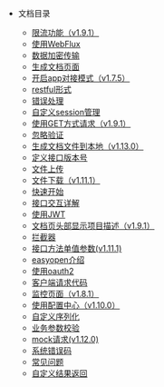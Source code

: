 * 文档目录

  * [限流功能（v1.9.1）](files/118_限流功能（v1.9.1）.md)
  * [使用WebFlux](files/115_使用WebFlux.md)
  * [数据加密传输](files/126_数据加密传输.md)
  * [生成文档页面](files/110_生成文档页面.md)
  * [开启app对接模式（v1.7.5）](files/116_开启app对接模式（v1.7.5）.md)
  * [restful形式](files/127_restful形式.md)
  * [错误处理](files/103_错误处理.md)
  * [自定义session管理](files/114_自定义session管理.md)
  * [使用GET方式请求（v1.9.1）](files/120_使用GET方式请求（v1.9.1）.md)
  * [忽略验证](files/109_忽略验证.md)
  * [生成文档文件到本地（v1.13.0）](files/128_生成文档文件到本地（v1.13.0）.md)
  * [定义接口版本号](files/107_定义接口版本号.md)
  * [文件上传](files/123_文件上传.md)
  * [文件下载（v1.11.1）](files/124_文件下载（v1.11.1）.md)
  * [快速开始](files/102_快速开始.md)
  * [接口交互详解](files/108_接口交互详解.md)
  * [使用JWT](files/112_使用JWT.md)
  * [文档页头部显示项目描述（v1.9.1）](files/119_文档页头部显示项目描述（v1.9.1）.md)
  * [拦截器](files/113_拦截器.md)
  * [接口方法单值参数(v1.11.1)](files/122_接口方法单值参数(v1.11.1).md)
  * [easyopen介绍](files/101_easyopen介绍.md)
  * [使用oauth2](files/111_使用oauth2.md)
  * [客户端请求代码](files/503_客户端请求代码.md)
  * [监控页面（v1.8.1）](files/117_监控页面（v1.8.1）.md)
  * [使用配置中心（v1.10.0）](files/121_使用配置中心（v1.10.0）.md)
  * [自定义序列化](files/106_自定义序列化.md)
  * [业务参数校验](files/104_业务参数校验.md)
  * [mock请求(v1.12.0)](files/125_mock请求(v1.12.0).md)
  * [系统错误码](files/501_系统错误码.md)
  * [常见问题](files/500_常见问题.md)
  * [自定义结果返回](files/105_自定义结果返回.md)
